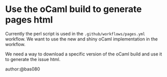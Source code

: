 # Use the oCaml build to generate pages html

Currently the perl script is used in the `.github/workflows/pages.yml`
workflow. We want to use the new and shiny oCaml implementation in the
workflow.

We need a way to download a specific version of the oCaml build and use it to
generate the issue html.

author:@bas080
